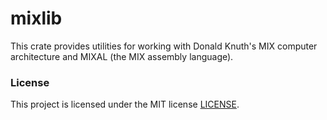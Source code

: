 # mixlib

This crate provides utilities for working with Donald Knuth's MIX
computer architecture and MIXAL (the MIX assembly language).

### License

This project is licensed under the MIT license [LICENSE](./LICENSE).

